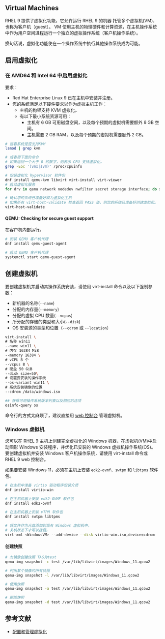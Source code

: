 ## Virtual Machines

RHEL 9 提供了虚拟化功能，它允许运行 RHEL 9 的机器 托管多个虚拟机(VM)，也称为客户机（guest）。
VM 使用主机的物理硬件和计算资源，在主机操作系统中作为用户空间进程运行一个独立的虚拟操作系统（客户机操作系统）。

换句话说，虚拟化功能使在一个操作系统中执行其他操作系统成为可能。

## 启用虚拟化

### 在 AMD64 和 Intel 64 中启用虚拟化

要求：

- Red Hat Enterprise Linux 9 已在主机中安装并注册。
- 您的系统满足以下硬件要求以作为虚拟主机工作：
  - 主机的构架支持 KVM 虚拟化。
  - 有以下最小系统资源可用：
    - 主机有 6 GB 可用磁盘空间，以及每个预期的虚拟机需要额外 6 GB 空间。
    - 主机需要 2 GB RAM，以及每个预期的虚拟机需要额外 2 GB。

```sh
# 查看系统是否支持KVM
lsmod | grep kvm

# 或者用下面的命令
# 如果返回一个大于 0 的数字，则表示 CPU 支持虚拟化。
grep -Eoc '(vmx|svm)' /proc/cpuinfo
```

```sh
# 安装虚拟化 hypervisor 软件包
dnf install qemu-kvm libvirt virt-install virt-viewer
# 启动虚拟化服务
for drv in qemu network nodedev nwfilter secret storage interface; do systemctl start virt${drv}d{,-ro,-admin}.socket; done
```

```sh
# 确认您的系统已准备好成为虚拟化主机
# 如果所有 virt-host-validate 检查返回 PASS 值，则您的系统已准备好创建虚拟机。
virt-host-validate
```

#### QEMU: Checking for secure guest support

在客户机内部运行。

```sh
# 安装 QEMU 客户机代理
dnf install qemu-guest-agent

# 启动 QEMU 客户机代理
systemctl start qemu-guest-agent
```

## 创建虚拟机

要创建虚拟机并启动其操作系统安装，请使用 virt-install 命令以及以下强制参数：

- 新机器的名称(`--name`)
- 分配的内存量(`--memory`)
- 分配的虚拟 CPU 数量(`--vcpus`)
- 所分配的存储的类型和大小(`--disk`)
- OS 安装源的类型和位置（`--cdrom` 或 `--location`）

```sh
virt-install \
# 名称 win11
--name win11 \
# 内存 16384 MiB
--memory 16384 \
# vCPU 8 个
--vcpus 8 \
# 硬盘 50 GiB
--disk size=50\
# 设置要安装的操作系统
--os-variant win11 \
# 系统安装镜像的位置
--cdrom /data/windows.iso

## 获得可用操作系统版本列表以及相应的选项
osinfo-query os
```

命令行的方式太麻烦了，建议直接用 [web 控制台](Cockpit.md) 管理虚拟机。

### Windows 虚拟机

您可以在 RHEL 9 主机上创建完全虚拟化的 Windows 机器，在虚拟机(VM)中启动图形 Windows 安装程序，并优化已安装的 Windows 虚拟机操作系统(OS)。
要创建虚拟机并安装 Windows 客户机操作系统，请使用 virt-install 命令或 RHEL 9 web 控制台。

如果要安装 Windows 11，必须在主机上安装 `edk2-ovmf`、`swtpm` 和 `libtpms` 软件包。


```sh
# 在主机中准备 virtio 驱动程序安装介质
dnf install virtio-win

# 在主机机器上安装 edk2-OVMF 软件包
dnf install edk2-ovmf

# 在主机机器上安装 vTPM 软件包
dnf install swtpm libtpms
```

```sh
# 将文件作为光盘添加到现有 Windows 虚拟机中。
# 关机状态下才可以挂载。
virt-xml <WindowsVM> --add-device --disk virtio-win.iso,device=cdrom
```

#### 创建快照

```sh
# 为镜像创建快照 TAG为test
qemu-img snapshot -c test /var/lib/libvirt/images/Windows_11.qcow2

# 列出某个镜像的所有快照
qemu-img snapshot -l /var/lib/libvirt/images/Windows_11.qcow2

# 使用快照
qemu-img snapshot -a test /var/lib/libvirt/images/Windows_11.qcow2

# 删除快照
qemu-img snapshot -d test /var/lib/libvirt/images/Windows_11.qcow2
```

## 参考文献

- [配置和管理虚拟化](https://access.redhat.com/documentation/zh-cn/red_hat_enterprise_linux/9/html/configuring_and_managing_virtualization/index)